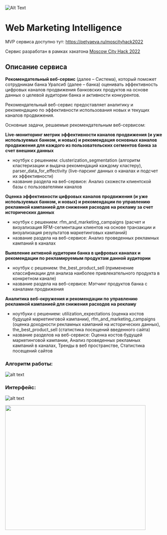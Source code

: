 ![Alt Text](https://media.giphy.com/media/4a5b4AH9TG7zEgsEEe/giphy.gif)
# Web Marketing Intelligence
MVP сервиса доступно тут: https://petyaeva.ru/moscityhack2022

Сервис разработан в рамках хакатона [Moscow City Hack 2022](https://moscityhack2022.innoagency.ru/)

<!-- ### Функционал MVP:
1. Анализ схожести клиентской базы с пользователями каналов
2. Мэтчинг продуктов банка с каналами продвижения
3. Тренды в веб пространтве
4. Статистика посещений сайтов -->

## Описание сервиса
**Рекомендательный веб-сервис** (далее – Система), который поможет сотрудникам банка Уралсиб (далее – банка) оценивать эффективность цифровых каналов продвижения банковских продуктов на основе данных о целевой аудитории банка и активности конкурентов.

Рекомендательный веб-сервис предоставляет аналитику и рекомендацию по эффективности использования новых и текущих каналов продвижения.

Основные задачи, решаемые рекомендательным веб-сервисом:

**Live-мониторинг метрик эффективности каналов продвижения (и уже используемых банком, и новых) и рекомендация основных каналов продвижения для каждого из пользовательских сегментов банка за счет внешних данных**
* ноутбук с решением: clusterization_segmentation (алгоритм кластеризации и выдача рекомендаций каждому кластеру), parser_data_for_effectivity (live-парсинг данных о каналах и подсчет их эффективности)
* название раздела на веб-сервисе: Анализ схожести клиентской базы с пользователями каналов

**Оценка эффективности цифровых каналов продвижения (и уже используемых банком, и новых) и рекомендации по управлению рекламной кампанией для снижения расходов на рекламу за счет исторических данных** 
* ноутбук с решением: rfm_and_marketing_campaigns (расчет и визуализация RFM-сегментации клиентов на основе транзакции и визуализация результатов маркетинговых кампаний)
* название раздела на веб-сервисе: Анализ проведенных рекламных кампаний в каналах

**Выявление активной аудитории банка в цифровых каналах и рекомендации по рекламируемым продуктам данной аудитории**
* ноутбук с решением: the_best_product_sell (применение классификации для анализа наиболее привлекательного продукта в конкретном канале)
* название раздела на веб-сервисе: Мэтчинг продуктов банка с каналами продвижения

**Аналитика веб-окружения и рекомендации по управлению рекламной кампанией для снижения расходов на рекламу**
* ноутбуки с решением: utilization_expectations (оценка костов будущей маркетинговой кампании), rfm_and_marketing_campaigns (оценка доходности рекламных кампаний на исторических данных), the_best_product_sell (статистика посещений введенного сайта)
* название разделов на веб-сервисе: Оценка костов будущей маркетинговой кампании, Анализ проведенных рекламных кампаний в каналах, Тренды в веб пространстве, Статистика посещений сайтов


### Алгоритм работы:
![alt text](https://github.com/m3gaq/maketing_recomendation_service/blob/main/screenshot/MVP_architect.png)



### Интерфейс:
![alt text](https://github.com/m3gaq/maketing_recomendation_service/blob/main/screenshot/MVP_screenshot.png)


<img src="https://media.giphy.com/media/11JTxkrmq4bGE0/giphy.gif" width="450" height="400" />


